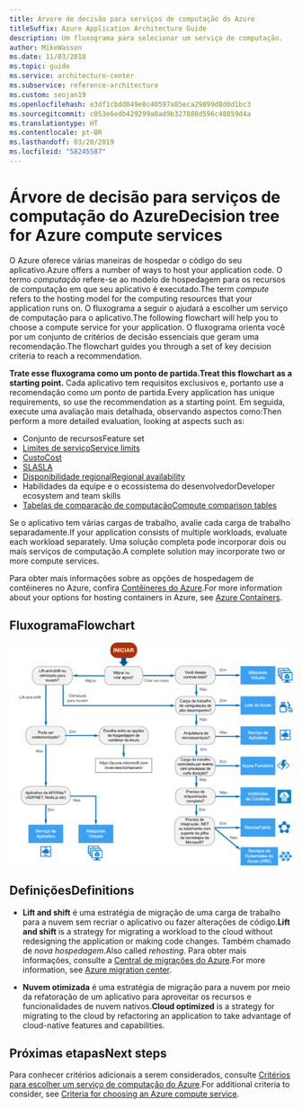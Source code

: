 ```yaml
---
title: Árvore de decisão para serviços de computação do Azure
titleSuffix: Azure Application Architecture Guide
description: Um fluxograma para selecionar um serviço de computação.
author: MikeWasson
ms.date: 11/03/2018
ms.topic: guide
ms.service: architecture-center
ms.subservice: reference-architecture
ms.custom: seojan19
ms.openlocfilehash: e3df1cbdd049e8c40597a85eca29899d8d0d1bc3
ms.sourcegitcommit: c053e6edb429299a0ad9b327888d596c48859d4a
ms.translationtype: HT
ms.contentlocale: pt-BR
ms.lasthandoff: 03/20/2019
ms.locfileid: "58245587"
---
```

# <a name="decision-tree-for-azure-compute-services"></a><span data-ttu-id="185fc-103">Árvore de decisão para serviços de computação do Azure</span><span class="sxs-lookup"><span data-stu-id="185fc-103">Decision tree for Azure compute services</span></span>

<span data-ttu-id="185fc-104">O Azure oferece várias maneiras de hospedar o código do seu aplicativo.</span><span class="sxs-lookup"><span data-stu-id="185fc-104">Azure offers a number of ways to host your application code.</span></span> <span data-ttu-id="185fc-105">O termo *computação* refere-se ao modelo de hospedagem para os recursos de computação em que seu aplicativo é executado.</span><span class="sxs-lookup"><span data-stu-id="185fc-105">The term *compute* refers to the hosting model for the computing resources that your application runs on.</span></span> <span data-ttu-id="185fc-106">O fluxograma a seguir o ajudará a escolher um serviço de computação para o aplicativo.</span><span class="sxs-lookup"><span data-stu-id="185fc-106">The following flowchart will help you to choose a compute service for your application.</span></span> <span data-ttu-id="185fc-107">O fluxograma orienta você por um conjunto de critérios de decisão essenciais que geram uma recomendação.</span><span class="sxs-lookup"><span data-stu-id="185fc-107">The flowchart guides you through a set of key decision criteria to reach a recommendation.</span></span>

<span data-ttu-id="185fc-108">**Trate esse fluxograma como um ponto de partida.**</span><span class="sxs-lookup"><span data-stu-id="185fc-108">**Treat this flowchart as a starting point.**</span></span> <span data-ttu-id="185fc-109">Cada aplicativo tem requisitos exclusivos e, portanto use a recomendação como um ponto de partida.</span><span class="sxs-lookup"><span data-stu-id="185fc-109">Every application has unique requirements, so use the recommendation as a starting point.</span></span> <span data-ttu-id="185fc-110">Em seguida, execute uma avaliação mais detalhada, observando aspectos como:</span><span class="sxs-lookup"><span data-stu-id="185fc-110">Then perform a more detailed evaluation, looking at aspects such as:</span></span>

- <span data-ttu-id="185fc-111">Conjunto de recursos</span><span class="sxs-lookup"><span data-stu-id="185fc-111">Feature set</span></span>
- [<span data-ttu-id="185fc-112">Limites de serviço</span><span class="sxs-lookup"><span data-stu-id="185fc-112">Service limits</span></span>](/azure/azure-subscription-service-limits)
- [<span data-ttu-id="185fc-113">Custo</span><span class="sxs-lookup"><span data-stu-id="185fc-113">Cost</span></span>](https://azure.microsoft.com/pricing/)
- [<span data-ttu-id="185fc-114">SLA</span><span class="sxs-lookup"><span data-stu-id="185fc-114">SLA</span></span>](https://azure.microsoft.com/support/legal/sla/)
- [<span data-ttu-id="185fc-115">Disponibilidade regional</span><span class="sxs-lookup"><span data-stu-id="185fc-115">Regional availability</span></span>](https://azure.microsoft.com/global-infrastructure/services/)
- <span data-ttu-id="185fc-116">Habilidades da equipe e o ecossistema do desenvolvedor</span><span class="sxs-lookup"><span data-stu-id="185fc-116">Developer ecosystem and team skills</span></span>
- [<span data-ttu-id="185fc-117">Tabelas de comparação de computação</span><span class="sxs-lookup"><span data-stu-id="185fc-117">Compute comparison tables</span></span>](./compute-comparison.md)

<span data-ttu-id="185fc-118">Se o aplicativo tem várias cargas de trabalho, avalie cada carga de trabalho separadamente.</span><span class="sxs-lookup"><span data-stu-id="185fc-118">If your application consists of multiple workloads, evaluate each workload separately.</span></span> <span data-ttu-id="185fc-119">Uma solução completa pode incorporar dois ou mais serviços de computação.</span><span class="sxs-lookup"><span data-stu-id="185fc-119">A complete solution may incorporate two or more compute services.</span></span>

<span data-ttu-id="185fc-120">Para obter mais informações sobre as opções de hospedagem de contêineres no Azure, confira [Contêineres do Azure](https://azure.microsoft.com/overview/containers/).</span><span class="sxs-lookup"><span data-stu-id="185fc-120">For more information about your options for hosting containers in Azure, see [Azure Containers](https://azure.microsoft.com/overview/containers/).</span></span>

## <a name="flowchart"></a><span data-ttu-id="185fc-121">Fluxograma</span><span class="sxs-lookup"><span data-stu-id="185fc-121">Flowchart</span></span>

![Árvore de decisão para serviços de computação do Azure](../images/compute-decision-tree.svg)

## <a name="definitions"></a><span data-ttu-id="185fc-123">Definições</span><span class="sxs-lookup"><span data-stu-id="185fc-123">Definitions</span></span>

- <span data-ttu-id="185fc-124">**Lift and shift** é uma estratégia de migração de uma carga de trabalho para a nuvem sem recriar o aplicativo ou fazer alterações de código.</span><span class="sxs-lookup"><span data-stu-id="185fc-124">**Lift and shift** is a strategy for migrating a workload to the cloud without redesigning the application or making code changes.</span></span> <span data-ttu-id="185fc-125">Também chamado de *nova hospedagem*.</span><span class="sxs-lookup"><span data-stu-id="185fc-125">Also called *rehosting*.</span></span> <span data-ttu-id="185fc-126">Para obter mais informações, consulte a [Central de migrações do Azure](https://azure.microsoft.com/migration/).</span><span class="sxs-lookup"><span data-stu-id="185fc-126">For more information, see [Azure migration center](https://azure.microsoft.com/migration/).</span></span>

- <span data-ttu-id="185fc-127">**Nuvem otimizada** é uma estratégia de migração para a nuvem por meio da refatoração de um aplicativo para aproveitar os recursos e funcionalidades de nuvem nativos.</span><span class="sxs-lookup"><span data-stu-id="185fc-127">**Cloud optimized** is a strategy for migrating to the cloud by refactoring an application to take advantage of cloud-native features and capabilities.</span></span>

## <a name="next-steps"></a><span data-ttu-id="185fc-128">Próximas etapas</span><span class="sxs-lookup"><span data-stu-id="185fc-128">Next steps</span></span>

<span data-ttu-id="185fc-129">Para conhecer critérios adicionais a serem considerados, consulte [Critérios para escolher um serviço de computação do Azure](./compute-comparison.md).</span><span class="sxs-lookup"><span data-stu-id="185fc-129">For additional criteria to consider, see [Criteria for choosing an Azure compute service](./compute-comparison.md).</span></span>
